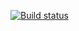 [![Build status](https://ci.appveyor.com/api/projects/status/udik6ky2d1vauab3?svg=true)](https://ci.appveyor.com/project/MadamZelenkova/media)

